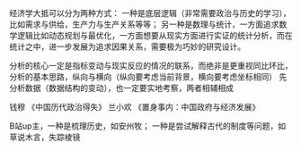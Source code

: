 经济学大抵可以分为两种方式：
一种是底层逻辑（非常需要政治与历史的学习），比如需求与供给，生产力与生产关系等等；
另一种是数理与统计，一方面追求数学逻辑比如动态规划与最优化，一方面想要从现实方面进行实证的统计分析，而在统计之中，进一步发展为追求因果关系，需要极为巧妙的研究设计。

分析的核心一定是指标变动与现实反应的情况的联系，而绝非是更重视同比环比，
分析的基本思路，纵向与横向（纵向要考虑当前背景，横向要考虑坐标相同）
先分析数据（数据结构的变动），也一定要实地考察，两者相辅相成

钱穆 《中国历代政治得失》
兰小欢 《置身事内：中国政府与经济发展》



B站up主，一种是梳理历史，如安州牧；
一种是尝试解释古代的制度等问题，如草说木言，失踪棱镜